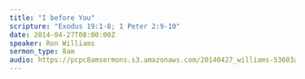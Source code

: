 ```yaml
---
title: "I before You"
scripture: "Exodus 19:1-8; 1 Peter 2:9-10"
date: 2014-04-27T08:00:00Z
speaker: Ron Williams
sermon_type: 8am
audio: https://pcpc8amsermons.s3.amazonaws.com/20140427_williams-53603ae72bc66.mp3 
---
```



